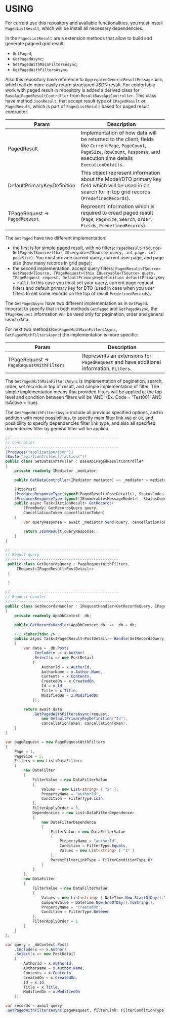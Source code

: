 # USING

For current use this repository and available functionalities, you must install `PagedListResult`, which will be install all necessary dependencies.

In the `PagedListResult` are a extension methods that allow to build and generate pageed grid result:
- `GetPaged`;
- `GetPagedAsync`;
- `GetPagedWithMainFiltersAsync`;
- `GetPagedWithFiltersAsync`.

Also this repository have reference to `AggregatedGenericResultMessage.Web`, which will do more easily return structured JSON result. For confortable work with paged result in repository is added a derived class for `BaseApiPagedResultController` from `ResultBaseApiController`.
This class have method `JsonResult`, that accept result type of `IPagedResult` or `PagedResult`, which is part of `PagedListResult` based for paged result contructor.

| Param       | Description                              |
|-------------|------------------------------------------|
| PagedResult | Implementation of how data will be returned to the client, fields like `CurrentPage`, `PageCount`, `PageSize`, `RowCount`, `Response`, and execution time details `ExecutionDetails`. |
|DefaultPrimaryKeyDefinition|This object represent information about the Model/DTO primary key field which will be used in on search for in top grid records (`PredefinedRecords`).|
|TPageRequest -> `PagedRequest` | Represent information which is required to cread paged result (`Page`, `PageSize`, `Search`, `Order`, `Fields`, `PredefinedRecords`). |

The `GetPaged` have two different implementation:
- the first is for simple paged result, with no filters: `PagedResult<TSource> GetPaged<TSource>(this IQueryable<TSource> query, int page, int pageSize)`. You must provide current query, current user page, and page size (how many records in grid page);
- the second implementation, accept query filters: `PagedResult<TSource> GetPaged<TSource, TPageRequest>(this IQueryable<TSource> query, TPageRequest request, DefaultPrimaryKeyDefinition defaultPrimaryKey = null)`. In this case you must set your query, current page request filters and default primary key for DTO (used in case when you user filters to set some records on the top of result `PredefinedRecords`).

The `GetPagedAsync` have two different implementation as in `GetPaged`.
Importat to specify that in both methods `GetPaged` and `GetPagedAsync`, the `TPageRequest` information will be used only for pagination, order and general seach data.

For next two methods(`GetPagedWithMainFiltersAsync`, `GetPagedWithFiltersAsync`) the implementation is more specific:

| Param       | Description                              |
|-------------|------------------------------------------|
|TPageRequest -> `PageRequestWithFilters` | Represents an extensions for `PagedRequest` and have additional information, `Filters`. |

The `GetPagedWithMainFiltersAsync` is implementation of pagination, search, order, set records in top of result, and simple implementation of filter.
The simple implementation means that provided filters will be applied at the top level and condition between filters will be 'AND' (Ex. Code = 'Test001' AND IsActive = true).

The `GetPagedWithFiltersAsync` include all previous specified options, and in addition with more possibilities, to specify main filter link `AND` or `OR`, and possibility to specify dependencies filter link type, and also all specified dependecies filter by general filter will be applied.

```csharp
//------------------------------------------------
// Controller
//------------------------------------------------
[Produces("application/json")]
[Route("api/[controller]/[action]")]
public class GetDataController : BaseApiPagedResultController
{
    private readonly IMediator _mediator;

    public GetDataController(IMediator mediator) => _mediator = mediator;

    [HttpPost]
    [ProducesResponseType(typeof(PagedResult<PostDetail>), StatusCodes.Status200OK)]
    [ProducesResponseType(typeof(IEnumerable<MessageModel>), StatusCodes.Status400BadRequest)]
    public async Task<IActionResult> GetRecords(
        [FromBody] GetRecordsQuery query,
        CancellationToken cancellationToken)
    {
        var queryResponse = await _mediator.Send(query, cancellationToken);

        return JsonResult(queryResponse);
    }
}

//------------------------------------------------
// Requst query
//------------------------------------------------
 public class GetRecordsQuery : PageRequestWithFilters,
     IRequest<IPagedResult<PostDetail>>
 {

 }
 
//------------------------------------------------ 
// Request handler
//------------------------------------------------
public class GetRecordsHandler : IRequestHandler<GetRecordsQuery, IPagedResult<PostDetail>>
{
    private readonly AppDbContext _db;

    public GetRecordsHandler(AppDbContext db) => _db = db;

    /// <inheritdoc />
    public async Task<IPagedResult<PostDetail>> Handle(GetRecordsQuery request, CancellationToken cancellationToken)
    {
        var data = _db.Posts
            .Include(x => x.Author)
            .Select(x => new PostDetail
            {
                AuthorId = x.AuthorId,
                AuthorName = x.Author.Name,
                Contents = x.Contents,
                CreatedOn = x.CreatedOn,
                Id = x.Id,
                Title = x.Title,
                ModifiedOn = x.ModifiedOn
            });

        return await data
            .GetPagedWithFiltersAsync(request, 
                new DefaultPrimaryKeyDefinition("Id"), 
                cancellationToken: cancellationToken);
    }
}
```
```csharp
var pageRequest = new PageRequestWithFilters
{
    Page = 1,
    PageSize = 5,
    Filters = new List<DataFilter>
    {
        new DataFilter
        {
            FilterValue = new DataFilterValue
            {
                Values = new List<string> { "2" },
                PropertyName = "authorId",
                Condition = FilterType.IsIn
            },
            FilterApplyOrder = 0,
            Dependencies = new List<DataFilterDependence>
            {
                new DataFilterDependence
                {
                    FilterValue = new DataFilterValue
                    {
                        PropertyName = "authorId",
                        Condition = FilterType.Equals,
                        Values = new List<string> { "3" }
                    },
                    ParentFilterLinkType = FilterConditionType.Or
                }
            }
        },
        new DataFilter
        {
            FilterValue = new DataFilterValue
            {
                Values = new List<string> { DateTime.Now.StartOfDay().ToString() },
                CompareValue = DateTime.Now.EndOfDay().ToString(),
                PropertyName = "createdOn",
                Condition = FilterType.Between
            },
            FilterApplyOrder = 1
        }
    }
};

var query = _dbContext.Posts
    .Include(x => x.Author)
    .Select(x => new PostDetail
    {
        AuthorId = x.AuthorId,
        AuthorName = x.Author.Name,
        Contents = x.Contents,
        CreatedOn = x.CreatedOn,
        Id = x.Id,
        Title = x.Title,
        ModifiedOn = x.ModifiedOn
    });

var records = await query
.GetPagedWithFiltersAsync(pageRequest, filterLink: FilterConditionType.Or);
```



